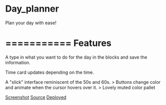 # Day_planner
Plan your day with ease!

===========
Features
===========

A type in what you want to do for the day in the blocks and save the information.

Time card updates depending on the time.

A "slick" interface reminiscent of the 50s and 60s.
    > Buttons change color and animate when the cursor hovers over it.
    > Lovely muted color pallet




[Screenshot]()
[Source](https://github.com/Relten98/Day_planner)
[Deployed](https://relten98.github.io/Day_planner)